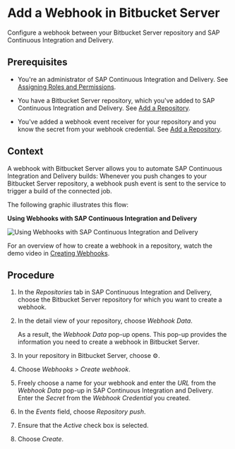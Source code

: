 <!-- loio7278c86cdf694baf8b4e77b9bb1e1346 -->

<link rel="stylesheet" type="text/css" href="css/sap-icons.css"/>

# Add a Webhook in Bitbucket Server

Configure a webhook between your Bitbucket Server repository and SAP Continuous Integration and Delivery.



<a name="loio7278c86cdf694baf8b4e77b9bb1e1346__prereq_uqr_xly_ykb"/>

## Prerequisites

-   You're an administrator of SAP Continuous Integration and Delivery. See [Assigning Roles and Permissions](assigning-roles-and-permissions-c679ebd.md).

-   You have a Bitbucket Server repository, which you've added to SAP Continuous Integration and Delivery. See [Add a Repository](add-a-repository-fc55872.md).

-   You've added a webhook event receiver for your repository and you know the secret from your webhook credential. See [Add a Repository](add-a-repository-fc55872.md).




## Context

A webhook with Bitbucket Server allows you to automate SAP Continuous Integration and Delivery builds: Whenever you push changes to your Bitbucket Server repository, a webhook push event is sent to the service to trigger a build of the connected job.

The following graphic illustrates this flow:

  
  
**Using Webhooks with SAP Continuous Integration and Delivery**

![Using Webhooks with SAP Continuous Integration and Delivery](images/Webhooks_e0bceaa.png "Using Webhooks with SAP Continuous Integration and
                            Delivery")

For an overview of how to create a webhook in a repository, watch the demo video in [Creating Webhooks](creating-webhooks-a273cff.md).



## Procedure

1.  In the *Repositories* tab in SAP Continuous Integration and Delivery, choose the Bitbucket Server repository for which you want to create a webhook.

2.  In the detail view of your repository, choose *Webhook Data*.

    As a result, the *Webhook Data* pop-up opens. This pop-up provides the information you need to create a webhook in Bitbucket Server.

3.  In your repository in Bitbucket Server, choose :gear:.

4.  Choose *Webhooks* \> *Create webhook*.

5.  Freely choose a name for your webhook and enter the *URL* from the *Webhook Data* pop-up in SAP Continuous Integration and Delivery. Enter the *Secret* from the *Webhook Credential* you created.

6.  In the *Events* field, choose *Repository push*.

7.  Ensure that the *Active* check box is selected.

8.  Choose *Create*.


